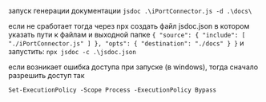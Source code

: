 


запуск генерации документации
`jsdoc .\iPortConnector.js -d .\docs\`

если не сработает тогда через npx
создать файл jsdoc.json в котором указать пути к файлам и выходной папке
`
{
    "source": {
        "include": [
            "./iPortConnector.js"
        ]
    },
    "opts": {
        "destination": "./docs"
    }
}
`
и запустить:
 `npx jsdoc -c .\jsdoc.json`

 если возникает ошибка доступа при запуске (в windows), тогда сначало разрешить доступ так 

 `Set-ExecutionPolicy -Scope Process -ExecutionPolicy Bypass`